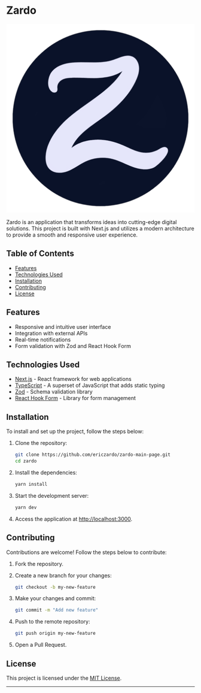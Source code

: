 # Zardo

![Zardo Logo](/public/icons/icon-512.png)

Zardo is an application that transforms ideas into cutting-edge digital solutions. This project is built with Next.js and utilizes a modern architecture to provide a smooth and responsive user experience.

## Table of Contents

- [Features](#features)
- [Technologies Used](#technologies-used)
- [Installation](#installation)
- [Contributing](#contributing)
- [License](#license)

## Features

- Responsive and intuitive user interface
- Integration with external APIs
- Real-time notifications
- Form validation with Zod and React Hook Form

## Technologies Used

- [Next.js](https://nextjs.org/) - React framework for web applications
- [TypeScript](https://www.typescriptlang.org/) - A superset of JavaScript that adds static typing
- [Zod](https://zod.dev/) - Schema validation library
- [React Hook Form](https://react-hook-form.com/) - Library for form management

## Installation

To install and set up the project, follow the steps below:

1. Clone the repository:

   ```bash
   git clone https://github.com/ericzardo/zardo-main-page.git
   cd zardo
   ```

2. Install the dependencies:

   ```bash
   yarn install
   ```

3. Start the development server:

   ```bash
   yarn dev
   ```

4. Access the application at [http://localhost:3000](http://localhost:3000).

## Contributing

Contributions are welcome! Follow the steps below to contribute:

1. Fork the repository.
2. Create a new branch for your changes:

   ```bash
   git checkout -b my-new-feature
   ```

3. Make your changes and commit:

   ```bash
   git commit -m "Add new feature"
   ```

4. Push to the remote repository:

   ```bash
   git push origin my-new-feature
   ```

5. Open a Pull Request.

## License

This project is licensed under the [MIT License](LICENSE).

---